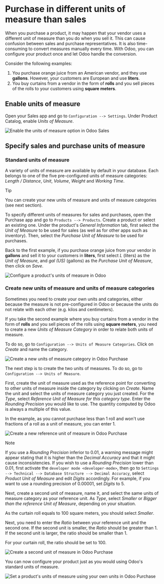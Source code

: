 # Purchase in different units of measure than sales

When you purchase a product, it may happen that your vendor uses a
different unit of measure than you do when you sell it. This can cause
confusion between sales and purchase representatives. It is also
time-consuming to convert measures manually every time. With Odoo, you
can configure your product once and let Odoo handle the conversion.

Consider the following examples:

1.  You purchase orange juice from an American vendor, and they use
    **gallons**. However, your customers are European and use
    **liters**.
2.  You buy curtains from a vendor in the form of **rolls** and you sell
    pieces of the rolls to your customers using **square meters**.

## Enable units of measure

Open your Sales app and go to `Configuration --> Settings`. Under
Product Catalog, enable *Units of Measure*.

![Enable the units of measure option in Odoo
Sales](uom/uom-enable-option.png)

## Specify sales and purchase units of measure

### Standard units of measure

A variety of units of measure are available by default in your database.
Each belongs to one of the five pre-configured units of measure
categories: *Length / Distance*, *Unit*, *Volume*, *Weight* and *Working
Time*.

<div class="tip">

<div class="title">

Tip

</div>

You can create your new units of measure and units of measure categories
(see next section).

</div>

To specify different units of measures for sales and purchases, open the
Purchase app and go to `Products --> Products`. Create a product or
select an existing one. Under the product's *General Information* tab,
first select the *Unit of Measure* to be used for sales (as well as for
other apps such as inventory). Then, select the *Purchase Unit of
Measure* to be used for purchases.

Back to the first example, if you purchase orange juice from your vendor
in **gallons** and sell it to your customers in **liters**, first select
*L* (liters) as the *Unit of Measure*, and *gal (US)* (gallons) as the
*Purchase Unit of Measure*, then click on *Save*.

![Configure a product's units of measure in
Odoo](uom/uom-product-configuration.png)

### Create new units of measure and units of measure categories

Sometimes you need to create your own units and categories, either
because the measure is not pre-configured in Odoo or because the units
do not relate with each other (e.g. kilos and centimeters).

If you take the second example where you buy curtains from a vendor in
the form of **rolls** and you sell pieces of the rolls using **square
meters**, you need to create a new *Units of Measure Category* in order
to relate both units of measure.

To do so, go to `Configuration --> Units of Measure Categories`. Click
on *Create* and name the category.

![Create a new units of measure category in Odoo
Purchase](uom/uom-new-category.png)

The next step is to create the two units of measures. To do so, go to
`Configuration
--> Units of Measure`.

First, create the unit of measure used as the reference point for
converting to other units of measure inside the category by clicking on
*Create*. Name the unit and select the units of measure category you
just created. For the *Type*, select *Reference Unit of Measure for this
category type*. Enter the *Rounding Precision* you would like to use.
The quantity computed by Odoo is always a multiple of this value.

In the example, as you cannot purchase less than 1 roll and won't use
fractions of a roll as a unit of measure, you can enter 1.

![Create a new reference unit of measure in Odoo
Purchase](uom/uom-new-reference-unit.png)

<div class="note">

<div class="title">

Note

</div>

If you use a *Rounding Precision* inferior to 0.01, a warning message
might appear stating that it is higher than the *Decimal Accuracy* and
that it might cause inconsistencies. If you wish to use a *Rounding
Precision* lower than 0.01, first activate the `developer mode
<developer-mode>`, then go to `Settings --> Technical --> Database
Structure -->
Decimal Accuracy`, select *Product Unit of Measure* and edit *Digits*
accordingly. For example, if you want to use a rounding precision of
0.00001, set *Digits* to 5.

</div>

Next, create a second unit of measure, name it, and select the same
units of measure category as your reference unit. As *Type*, select
*Smaller* or *Bigger than the reference Unit of Measure*, depending on
your situation.

As the curtain roll equals to 100 square meters, you should select
*Smaller*.

Next, you need to enter the *Ratio* between your reference unit and the
second one. If the second unit is smaller, the *Ratio* should be greater
than 1. If the second unit is larger, the ratio should be smaller than
1.

For your curtain roll, the ratio should be set to 100.

![Create a second unit of measure in Odoo
Purchase](uom/uom-second-unit.png)

You can now configure your product just as you would using Odoo's
standard units of measure.

![Set a product's units of measure using your own units in Odoo
Purchase](uom/uom-product-configuration-new-units.png)
